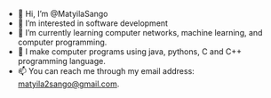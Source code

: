 - 👋 Hi, I’m @MatyilaSango
- 👀 I’m interested in software development
- 🌱 I’m currently learning computer networks, machine learning, and computer programming. 
- 💞️ I make computer programs using java, pythons, C and C++ programming language.
- 📫 You can reach me through my email address: matyila2sango@gmail.com.

